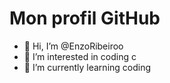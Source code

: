 # Mon profil **GitHub**
- 👋 Hi, I’m @EnzoRibeiroo
- 👀 I’m interested in coding c
- 🌱 I’m currently learning coding
  
  

<!---
EnzoRibeiroo/EnzoRibeiroo is a ✨ special ✨ repository because its `README.md` (this file) appears on your GitHub profile.
You can click the Preview link to take a look at your changes.
--->
